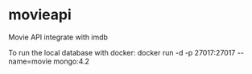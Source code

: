 # movieapi
Movie API integrate with imdb

To run the local database with docker:
docker run -d -p 27017:27017 --name=movie mongo:4.2
